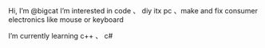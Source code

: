 Hi, I’m @bigcat
I’m interested in code 、 diy itx pc 、make and fix consumer electronics like mouse or keyboard

I’m currently learning c++ 、 c# 





<!---
subigcat/subigcat is a ✨ special ✨ repository because its `README.md` (this file) appears on your GitHub profile.
You can click the Preview link to take a look at your changes.
--->
